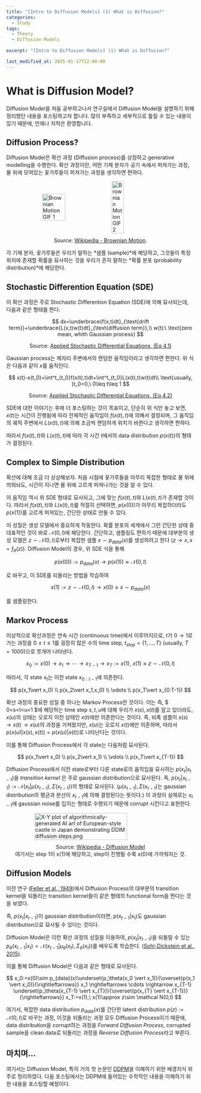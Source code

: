```yaml
---
title: "[Intro to Diffusion Models] (1) What is Diffusion?"
categories:
  - Study
tags:
  - Theory
  - Diffusion Models
  
excerpt: "[Intro to Diffusion Models] (1) What is Diffusion?"

last_modified_at: 2025-01-17T22:00:00
---
```


# What is Diffusion Model?

Diffusion Model을 처음 공부하고나서 연구실에서 Diffusion Model을 설명하기 위해 정리했던 내용을 포스팅하고자 합니다. 많이 부족하고 세부적으로 틀릴 수 있는 내용이 있기 때문에, 언제나 지적은 환영합니다.

## Diffusion Process?

Diffusion Model은 확산 과정 (Diffusion process)를 상정하고 generative modelling을 수행한다. 확산 과정이란, 어떤 기체 분자가 공기 속에서 퍼져가는 과정, 물 위에 모여있는 꽃가루들이 퍼져가는 과정을 생각하면 편하다. 

<div style="display: flex; justify-content: center; align-items: center; gap: 10px; width: 100%; flex-wrap: wrap;">
  <img src="https://upload.wikimedia.org/wikipedia/commons/9/97/2d_random_walk_ag_adatom_ag111.gif" alt="Brownian Motion GIF 1" style="width: 35%; height: auto;">
  <img src="https://upload.wikimedia.org/wikipedia/commons/c/c2/Brownian_motion_large.gif" alt="Brownian Motion GIF 2" style="width: 25%; height: auto;">
</div>
<p style="text-align: center; margin-top: 10px; font-size: 14px;">
  Source: <a href="https://en.wikipedia.org/wiki/Brownian_motion" target="_blank">Wikipedia - Brownian Motion</a>.
</p>

각 기체 분자, 꽃가루들은 우리가 말하는 *샘플 (sample)*에 해당하고, 그것들이 특정 위치에 존재할 확률을 묘사하는 것을 우리가 흔히 말하는 *확률 분포 (probability distribution)*에 해당한다. 

## Stochastic Differention Equation (SDE)

이 확산 과정은 주로 Stochastic Differention Equation (SDE)에 의해 묘사되는데, 다음과 같은 형태를 띈다.

$$
dx=\underbrace{f(x,t)dt}_{\text{drift term}}+\underbrace{L(x,t)w(t)dt}_{\text{diffusion term}},\\
w(t):\ \text{zero mean, whith Gaussian process}
$$

<p style="text-align: center; margin-top: 10px; font-size: 14px;">
  Source: <a href="https://users.aalto.fi/~asolin/sde-book/sde-book.pdf" target="_blank">Applied Stochastic Differential Equations, (Eq 4.1)</a>
</p>

Gaussian process는 제자리 주변에서의 랜덤한 움직임이라고 생각하면 편한다. 위 식은 다음과 같이 $x$를 움직인다.

$$
x(t)-x(t_0)=\int^t_{t_0}f(x(t),t)dt+\int^t_{t_0}L(x(t),t)w(t)dt\\
\text{usually, }t_0=0,\ 0\leq t\leq 1
$$

<p style="text-align: center; margin-top: 10px; font-size: 14px;">
  Source: <a href="https://users.aalto.fi/~asolin/sde-book/sde-book.pdf" target="_blank">Applied Stochastic Differential Equations, (Eq 4.2)</a>
</p>

SDE에 대한 이야기는 후에 더 포스팅하는 것이 목표이고, 단순히 위 식만 놓고 보면, $x(t)$는 시간이 진행됨에 따라 전체적인 움직임이 $f(x(t),t)$에 의해서 결정되며, 그 움직임의 궤적 주변에서 $L(x(t),t)$에 의해 조금씩 랜덤하게 위치가 바뀐다고 생각하면 편하다.

따라서 $f(x(t),t)$와 $L(x(t),t)$에 따라 각 시간 $t$에서의 data distribution $p(x(t))$의 형태가 결정된다.

## Complex to Simple Distribution

확산에 대해 조금 더 상상해보자. 처음 시점에 꽃가루들을 아무리 복잡한 형태로 물 위에 띄워놔도, 시간이 지나면 물 위에 고르게 퍼져나가는 것을 알 수 있다. 

이 움직임 역시 위 SDE 형태로 묘사되고, 그에 맞는 $f(x(t),t)$와 $L(x(t),t)$가 존재할 것이다. 따라서 $f(x(t),t)$와 $L(x(t),t)$를 적절히 선택하면, $p(x(0))$가 아무리 복잡하더라도 $p(x(1))$를 고르게 퍼져있는, 간단한 상태로 만들 수 있다. 

이 성질은 생성 모델에서 중요하게 작동한다. 확률 분포의 세계에서 그런 간단한 상태 중 대표적인 것이 바로 $\mathcal N(0, I)$에 해당한다. 간단하고, 샘플링도 편하기 때문에 대부분의 생성 모델은 $z\sim \mathcal N(0,I)$로부터 복잡한 샘플 $x\sim p_{data}(x)$를 생성하려고 한다 $(z\rightarrow x, x=f_{\theta}(z))$. Diffusion Model의 경우, 위 SDE 식을 통해 

$$ 
p(x(0)):=p_{data}(x)\rightarrow p(x(1))\approx \mathcal N(0,I)
$$

로 바꾸고, 이 SDE를 되돌리는 방법을 학습하여 

$$
x(1):=z\sim \mathcal N(0,I) \rightarrow x(0)\approx x\sim p_{data}(x)
$$

를 샘플링한다.

## Markov Process

이상적으로 확산과정은 연속 시간 (continuous time)에서 이루어지므로, $t$가 $0\rightarrow 1$로 가는 과정을 $0\leq t\leq 1$를 굉장히 많은 수의 time step, $t_{step}=\{1,\dots,T\}\ (\text{usually, $T=1000$})$으로 쪼개어 나타낸다.

$$
x_0:=x(0)\rightarrow x_1\rightarrow \cdots \rightarrow x_{T-1}\rightarrow x_T:=x(1),\ x(1)\approx z\sim \mathcal N(0,I)
$$

따라서, 각 state $x_t$는 이전 state $x_{0:t-1}$에 의존한다. 

$$
p(x_1\vert x_0) \\
p(x_2\vert x_1,x_0) \\
\vdots \\
p(x_T\vert x_{0:T-1})
$$

확산 과정의 중요한 성질 중 하나는 Markov Process란 것이다. 이는 즉, $ 0<s<t<u<1 $에 해당하는 time step $s, t, u$에 대해 우리가 $x(s),x(t)$를 알고 있더라도, $x(u)$의 상태는 오로지 이전 상태인 $x(t)$에만 의존한다는 것이다. 즉, 비록 샘플이 $x(s)\rightarrow x(t)\rightarrow x(u)$의 과정을 거쳐왔지만, $x(u)$는 오로지 $x(t)$에만 의존하며, 따라서 $p(x(u)\vert x(s),x(t))=p(x(u)\vert x(t))$로 나타난다는 것이다. 

이를 통해 Diffusion Process에서 각 state는 다음처럼 묘사된다.

$$
p(x_1\vert x_0) \\
p(x_2\vert x_1) \\
\vdots \\
p(x_T\vert x_{T-1})
$$

Diffusion Process에서 이전 state로부터 다른 state로의 움직임을 묘사하는 $p(x_t\vert x_{t-1})$을 $\textit{transition kernel}$ 은 주로 gaussian distribution으로 묘사된다. 즉, $p(x_t\vert x_{t-1}):=\mathcal N(x_t\vert \mu(x_{t-1}),\Sigma(x_{t-1}))$의 형태로 묘사된다. ($\mu(x_{t-1}),\Sigma(x_{t-1})$는 gaussian distribution의 평균과 분산이 $x_{t-1}$에 의해 결정된다는 뜻이다.) 이 과정이 실제로는 $x_{t-1}$에 gaussian noise를 입히는 형태로 수행되기 때문에 $corrupt$ 시킨다고 표현한다.

<div style="display: flex; justify-content: center; align-items: center; gap: 10px; width: 100%; flex-wrap: wrap;">
  <img src="https://upload.wikimedia.org/wikipedia/commons/9/99/X-Y_plot_of_algorithmically-generated_AI_art_of_European-style_castle_in_Japan_demonstrating_DDIM_diffusion_steps.png" alt="X-Y plot of algorithmically-generated AI art of European-style castle in Japan demonstrating DDIM diffusion steps.png"  style="width: 70%; height: auto;">
</div>
<p style="text-align: center; margin-top: 10px; font-size: 14px;">
  Source: <a href="https://en.wikipedia.org/wiki/Diffusion_model" target="_blank">Wikipedia - Diffusion Model</a><br>여기서는 step 1이 x(1)에 해당하고, step이 진행될 수록 x(0)에 가까워지는 것.
</p>

## Diffusion Models

이전 연구 ([Feller et al., 1949](https://digitalassets.lib.berkeley.edu/math/ucb/text/math_s1_article-21.pdf))에서 Diffusion Process의 대부분의 transition kernel을 되돌리는 transition kernel들이 같은 형태의 functional form을 띈다는 것을 보였다.

즉, $p(x_t\vert x_{t-1})$이 gaussian distribution이라면, $p(x_{t-1}\vert x_t)$도 gaussian distribution으로 묘사될 수 있다는 것이다.  

Diffusion Model은 이런 확산 과정의 성질을 이용하여, $p(x_t\vert x_{t-1})$을 되돌릴 수 있는 $p_\theta(x_{t-1}\vert x_t)=\mathcal N(x_{t-1}\vert \mu_\theta(x_t),\Sigma_\theta(x_t))$를 배우도록 학습한다. ([Sohl-Dickstein et al., 2015](https://arxiv.org/abs/1503.03585)). 

이를 통해 Diffusion Model은 다음과 같은 형태로 묘사된다.

$$
x_0:=x(0)\sim p_{data}(x)\underset{p_\theta(x_0 \vert x_1)}{\overset{p(x_1 \vert x_0)}{\rightleftarrows}} x_1 \rightleftarrows \cdots \rightarrow x_{T-1} \underset{p_\theta(x_{T-1} \vert x_{T})}{\overset{p(x_{T} \vert x_{T-1})}{\rightleftarrows}} x_T:=x(1),\ x(1)\approx z\sim \mathcal N(0,I)
$$




여기서, 복잡한 data distribution $p_{data}(x)$를 간단한 latent distribution $p(z):=\mathcal N(0,I)$로 바꾸는 과정, 이것을 되돌리는 과정 모두 Diffusion Process이기 때문에, data distribution을 corrupt하는 과정을 $\textit{Forward Diffusion Process}$, corrupted sample을 clean data로 되돌리는 과정을 $\textit{Reverse Diffusion Process}$라고 부른다.

## 마치며...

여기서는 Diffusion Model, 특히 거의 첫 논문인 [DDPM](https://arxiv.org/abs/2006.11239)을 이해하기 위한 배경지식 위주로 정리하였다. 다음 포스팅에서는 DDPM에 들어있는 수학적인 내용을 이해하기 위한 내용을 포스팅할 예정이다. 